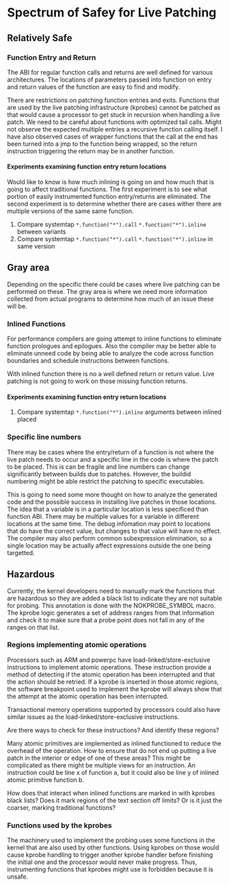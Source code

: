 # Spectrum of Safey for Live Patching




## Relatively Safe

### Function Entry and Return

The ABI for regular function calls and returns are well defined for
various architectures.  The locations of parameters passed into
function on entry and return values of the function are easy to find
and modify.

There are restrictions on patching function entries and exits.
Functions that are used by the live patching infrastructure (kprobes)
cannot be patched as that would cause a processor to get stuck in
recursion when handling a live patch.  We need to be careful about
functions with optimized tail calls.  Might not observe the expected
multiple entries a recursive function calling itself.  I have also
observed cases of wrapper functions that the call at the end has been
turned into a jmp to the function being wrapped, so the return
instruction triggering the return may be in another function.

#### Experiments examining function entry return locations

Would like to know is how much inlining is going on and how much that
is going to affect traditional functions.  The first experiment is to
see what portion of easily instrumented function entry/returns are
eliminated.  The second experiment is to determine whether there are
cases wither there are multiple versions of the same same function.

1. Compare systemtap `*.function("*").call` `*.function("*").inline` between variants
1. Compare systemtap `*.function("*").call` `*.function("*").inline` in same version

## Gray area

Depending on the specific there could be cases where live patching can
be performed on these.  The gray area is where we need more
information collected from actual programs to determine how much of an
issue these will be.

### Inlined Functions

For performance compilers are going attempt to inline functions to
eliminate function prologues and epilogues.  Also the compiler may be
better able to eliminate unneed code by being able to analyze the code
across function boundaries and schedule instructions between functions.

With inlined function there is no a well defined return or return
value.  Live patching is not going to work on those missing function
returns.

#### Experiments examining function entry return locations

1. Compare systemtap `*.function("*").inline` arguments between inlined placed

### Specific line numbers

There may be cases where the entry/return of a function is not where
the live patch needs to occur and a specific line in the code is where
the patch to be placed.  This is can be fragile and line numbers can
change significantly between builds due to patches.  However, the
buildid numbering might be able restrict the patching to specific
executables.

This is going to need some more thought on how to analyze the
generated code and the possible success in installing live patches in
those locations.  The idea that a variable is in a particular location
is less specificed than function ABI.  There may be multiple values
for a variable in different locations at the same time.  The debug
infomation may point to locations that do have the correct value, but
changes to that value will have no effect.  The compiler may also
perform common subexpression elimination, so a single location may be
actually affect expressions outside the one being targetted.


## Hazardous

Currently, the kernel developers need to manually mark the functions
that are hazardous so they are added a black list to indicate they are
not suitable for probing.  This annotation is done with the
NOKPROBE_SYMBOL macro.  The kprobe logic generates a set of address
ranges from that information and check it to make sure that a probe
point does not fall in any of the ranges on that list.

### Regions implementing atomic operations

Processors such as ARM and powerpc have load-linked/store-exclusive
instructions to implement atomic operations.  These instruction
provide a method of detecting if the atomic operation has been
interrupted and that the action should be retried.  If a kprobe is
inserted in those atomic regions, the software breakpoint used to
implement the kprobe will always show that the attempt at the atomic
operation has been interrupted.

Transactional memory operations supported by processors could also
have similar issues as the load-linked/store-exclusive instructions.

Are there ways to check for these instructions?
And identify these regions?

Many atomic primitives are implemented as inlined functioned to reduce
the overhead of the operation.  How to ensure that do not end up
putting a live patch in the interior or edge of one of these areas?
This might be complicated as there might be multiple views for an
instruction.  An instruction could be line x of function a, but it
could also be line y of inlined atomic primitive function b.

How does that interact when inlined functions are marked in with
kprobes black lists?  Does it mark regions of the text section off
limits?  Or is it just the coarser, marking traditional functions?

### Functions used by the kprobes

The machinery used to implement the probing uses some functions in the
kernel that are also used by other functions.  Using kprobes on those
would cause kprobe handling to trigger another kprobe handler before
finishing the initial one and the processor would never make progress.
Thus, instrumenting functions that kprobes might use is forbidden
because it is unsafe.



